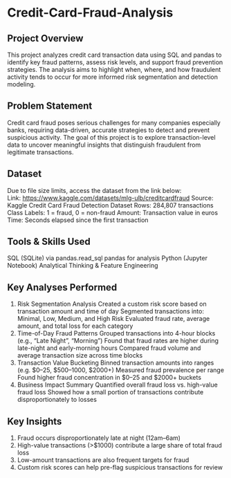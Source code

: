 # Credit-Card-Fraud-Analysis
## Project Overview
This project analyzes credit card transaction data using SQL and pandas to identify key fraud patterns, assess risk levels, and support fraud prevention strategies. The analysis aims to highlight when, where, and how fraudulent activity tends to occur for more informed risk segmentation and detection modeling.
## Problem Statement
Credit card fraud poses serious challenges for many companies especially banks, requiring data-driven, accurate strategies to detect and prevent suspicious activity.
The goal of this project is to explore transaction-level data to uncover meaningful insights that distinguish fraudulent from legitimate transactions.
## Dataset
Due to file size limits, access the dataset from the link below:  
Link: https://www.kaggle.com/datasets/mlg-ulb/creditcardfraud
Source: Kaggle Credit Card Fraud Detection Dataset
Rows: 284,807 transactions
Class Labels: 1 = fraud, 0 = non-fraud
Amount: Transaction value in euros
Time: Seconds elapsed since the first transaction
## Tools & Skills Used
SQL (SQLite) via pandas.read_sql
pandas for analysis
Python (Jupyter Notebook)
Analytical Thinking & Feature Engineering
## Key Analyses Performed
1. Risk Segmentation Analysis
Created a custom risk score based on transaction amount and time of day
Segmented transactions into: Minimal, Low, Medium, and High Risk
Evaluated fraud rate, average amount, and total loss for each category
2. Time-of-Day Fraud Patterns
Grouped transactions into 4-hour blocks (e.g., “Late Night”, “Morning”)
Found that fraud rates are higher during late-night and early-morning hours
Compared fraud volume and average transaction size across time blocks
3. Transaction Value Bucketing
Binned transaction amounts into ranges (e.g. $0–25, $500–1000, $2000+)
Measured fraud prevalence per range
Found higher fraud concentration in $0–25 and $2000+ buckets
4. Business Impact Summary
Quantified overall fraud loss vs. high-value fraud loss
Showed how a small portion of transactions contribute disproportionately to losses
## Key Insights
1. Fraud occurs disproportionately late at night (12am–6am)
2. High-value transactions (>$1000) contribute a large share of total fraud loss
3. Low-amount transactions are also frequent targets for fraud
4. Custom risk scores can help pre-flag suspicious transactions for review
